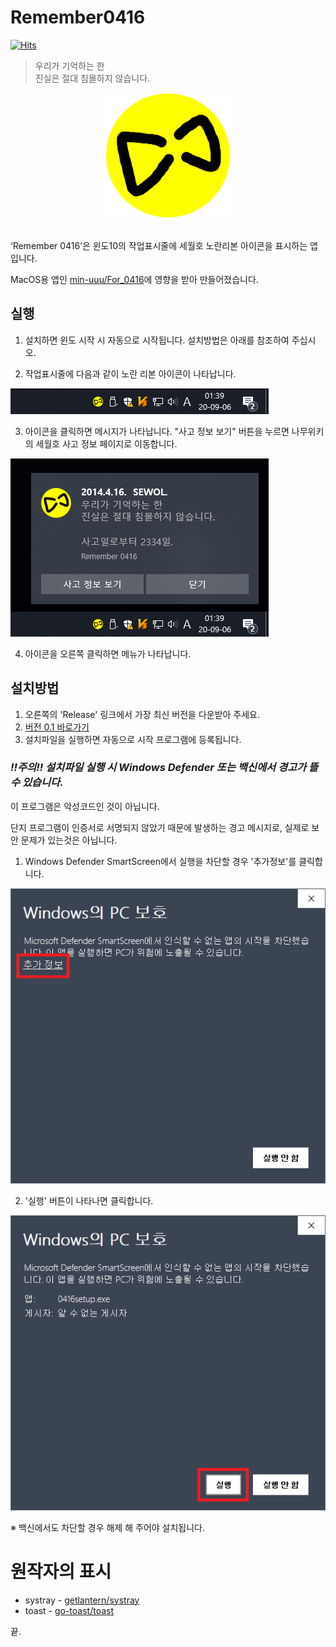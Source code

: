 # Remember0416

[![Hits](https://hits.seeyoufarm.com/api/count/incr/badge.svg?url=https%3A%2F%2Fgithub.com%2FRegentag%2FRemember0416&count_bg=%23BFBD0B&title_bg=%23555555&icon=&icon_color=%23E7E7E7&title=%EB%B0%A9%EB%AC%B8%EC%9E%90&edge_flat=false)](https://hits.seeyoufarm.com)

> 우리가 기억하는 한<br>
진실은 절대 침몰하지 않습니다.

<p align="center">
<img width="200px" src="ribbon.png"/>
</p>
<br>
‘Remember 0416’은 윈도10의 작업표시줄에 세월호 노란리본 아이콘을 표시하는 앱입니다.

MacOS용 앱인 [min-uuu/For_0416](https://github.com/min-uuu/For_0416)에 영향을 받아 만들어졌습니다.

## 실행
1. 설치하면 윈도 시작 시 자동으로 시작됩니다. 설치방법은 아래를 참조하여 주십시오.

2. 작업표시줄에 다음과 같이 노란 리본 아이콘이 나타납니다.

![작업표시줄](01_taskbar.png)


3. 아이콘을 클릭하면 메시지가 나타납니다. "사고 정보 보기" 버튼을 누르면 나무위키의 세월호 사고 정보 페이지로 이동합니다.

![메시지](02_toast.png)

4. 아이콘을 오른쪽 클릭하면 메뉴가 나타납니다.


## 설치방법
 1. 오른쪽의 'Release' 링크에서 가장 최신 버전을 다운받아 주세요.
   1. [버전 0.1 바로가기](https://github.com/Regentag/Remember0416/releases/tag/0.1)
 2. 설치파일을 실행하면 자동으로 시작 프로그램에 등록됩니다.
 
### ___!!주의!! 설치파일 실행 시 Windows Defender 또는 백신에서 경고가 뜰 수 있습니다.___

이 프로그램은 악성코드인 것이 아닙니다.

단지 프로그램이 인증서로 서명되지 않았기 때문에 발생하는 경고 메시지로, 실제로 보안 문제가 있는것은 아닙니다.


1. Windows Defender SmartScreen에서 실행을 차단할 경우 '추가정보'를 클릭합니다.

![추가정보](03_defender.png)

2. '실행' 버튼이 나타나면 클릭합니다.

![실행](04_defender.png)

※ 백신에서도 차단할 경우 해제 해 주어야 설치됩니다.


# 원작자의 표시
  * systray - [getlantern/systray](https://github.com/getlantern/systray)
  * toast - [go-toast/toast](https://github.com/go-toast/toast)
  
끝.
